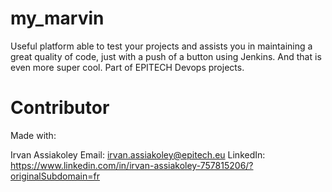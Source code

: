# my_marvin
Useful platform able to test your projects and assists you in maintaining a great quality of code, just with a push of a button using Jenkins. And that is even more super cool. Part of EPITECH Devops projects.

# Contributor
Made with:

Irvan Assiakoley
Email: irvan.assiakoley@epitech.eu
LinkedIn: https://www.linkedin.com/in/irvan-assiakoley-757815206/?originalSubdomain=fr
